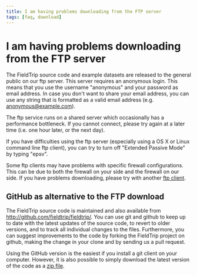 ```yaml
---
title: I am having problems downloading from the FTP server
tags: [faq, download]
---
```


# I am having problems downloading from the FTP server

The FieldTrip source code and example datasets are released to the general public on our ftp server. This server requires an anonymous login. This means that you use the username "anonymous" and your password as email address. In case you don't want to share your email address, you can use any string that is formatted as a valid email address (e.g. anonymous@example.com).

The ftp service runs on a shared server which occasionally has a performance bottleneck. If you cannot connect, please try again at a later time (i.e. one hour later, or the next day).

If you have difficulties using the ftp server (especially using a OS X or Linux command line ftp client), you can try to turn off "Extended Passive Mode" by typing "epsv".

Some ftp clients may have problems with specific firewall configurations. This can be due to both the firewall on your side and the firewall on our side. If you have problems downloading, please try with another [ftp client](http://www.google.com/search?q=ftp+client).

## GitHub as alternative to the FTP download

The FieldTrip source code is maintained and also available from <http://github.com/fieldtrip/fieldtrip/>. You can use git and github to keep up to date with the latest updates of the source code, to revert to older versions, and to track all individual changes to the files. Furthermore, you can suggest improvements to the code by forking the FieldTrip project on github, making the change in your clone and by sending us a pull request.

Using the GitHub version is the easiest if you install a git client on your computer. However, it is also possible to simply download the latest version of the code as a [zip file](https://github.com/fieldtrip/fieldtrip/archive/master.zip).
